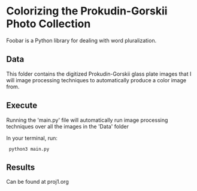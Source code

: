 # Colorizing the Prokudin-Gorskii Photo Collection 

Foobar is a Python library for dealing with word pluralization.

## Data

This folder contains the digitized Prokudin-Gorskii glass plate images that I will image processing techniques to automatically produce a color image from.  


## Execute

Running the 'main.py' file will automatically run image processing techniques over all the images in the 'Data' folder

In your terminal, run:

```Linux
 python3 main.py
```

## Results
Can be found at proj1.org